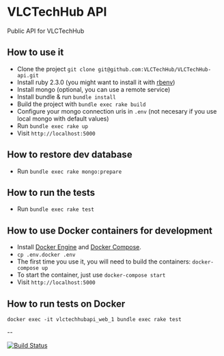 VLCTechHub API
==============

Public API for VLCTechHub

How to use it
-------------

 - Clone the project `git clone git@github.com:VLCTechHub/VLCTechHub-api.git`
 - Install ruby 2.3.0 (you might want to install it with [rbenv](https://www.digitalocean.com/community/tutorials/how-to-install-ruby-on-rails-with-rbenv-on-ubuntu-14-04))
 - Install mongo (optional, you can use a remote service)
 - Install bundle & run `bundle install`
 - Build the project with `bundle exec rake build`
 - Configure your mongo connection uris in `.env` (not necesary if you use local mongo with default values)
 - Run `bundle exec rake up`
 - Visit `http://localhost:5000`

How to restore dev database
----------------------------

 - Run `bundle exec rake mongo:prepare`


How to run the tests
---------------------

 - Run `bundle exec rake test`


How to use Docker containers for development
---------------------------------------------

 - Install [Docker Engine](https://docs.docker.com/engine/installation/) and [Docker Compose](https://docs.docker.com/compose/install/).
 - `cp .env.docker .env`
 - The first time you use it, you will need to build the containers: `docker-compose up`
 - To start the container, just use `docker-compose start`
 - Visit `http://localhost:5000`

How to run tests on Docker
--------------------------

`docker exec -it vlctechhubapi_web_1 bundle exec rake test`


--

[![Build Status](https://travis-ci.org/VLCTechHub/VLCTechHub-api.svg?branch=master)](https://travis-ci.org/VLCTechHub/VLCTechHub-api)


